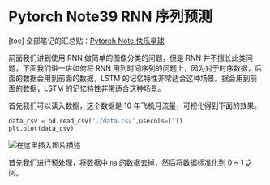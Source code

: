# Pytorch Note39 RNN 序列预测

[toc]
全部笔记的汇总贴：[Pytorch Note 快乐星球](https://blog.csdn.net/weixin_45508265/article/details/117809512)

前面我们讲到使用 RNN 做简单的图像分类的问题，但是 RNN 并不擅长此类问题，下面我们讲一讲如何将 RNN 用到时间序列的问题上，因为对于时序数据，后面的数据会用到前面的数据，LSTM 的记忆特性非常适合这种场景。据会用到前面的数据，LSTM 的记忆特性非常适合这种场景。

首先我们可以读入数据，这个数据是 10 年飞机月流量，可视化得到下面的效果。

```python
data_csv = pd.read_csv('./data.csv',usecols=[1])
plt.plot(data_csv)
```

![在这里插入图片描述](https://img-blog.csdnimg.cn/f7b2c798acce4c9c9b19bd4c00419092.png?x-oss-process=image/watermark,type_ZmFuZ3poZW5naGVpdGk,shadow_10,text_aHR0cHM6Ly9ibG9nLmNzZG4ubmV0L3dlaXhpbl80NTUwODI2NQ==,size_16,color_FFFFFF,t_70)

首先我们进行预处理，将数据中 `na` 的数据去掉，然后将数据标准化到 0 ~ 1 之间。

```

```